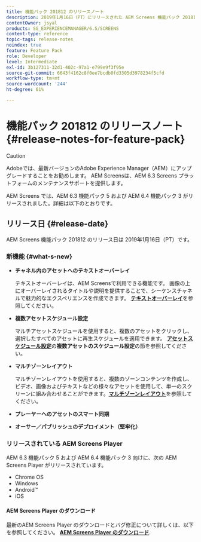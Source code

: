 ```yaml
---
title: 機能パック 201812 のリリースノート
description: 2019年1月16日（PT）にリリースされた AEM Screens 機能パック 201812 について説明します。
contentOwner: jsyal
products: SG_EXPERIENCEMANAGER/6.5/SCREENS
content-type: reference
topic-tags: release-notes
noindex: true
feature: Feature Pack
role: Developer
level: Intermediate
exl-id: 3b127311-32d1-402c-97a1-e799e9f3f95e
source-git-commit: 6643f4162c8f0ee7bcdb0fd3305d3978234f5cfd
workflow-type: tm+mt
source-wordcount: '244'
ht-degree: 61%

---
```


# 機能パック 201812 のリリースノート{#release-notes-for-feature-pack}

>[!CAUTION]
>
>Adobeでは、最新バージョンのAdobe Experience Manager（AEM）にアップグレードすることをお勧めします。 AEM Screensは、AEM 6.3 Screens プラットフォームのメンテナンスサポートを提供します。

AEM Screens では、AEM 6.3 機能パック 5 および AEM 6.4 機能パック 3 がリリースされました。詳細は以下のとおりです。

## リリース日 {#release-date}

AEM Screens 機能パック 201812 のリリース日は 2019年1月16日（PT）です。

### 新機能 {#what-s-new}

* **チャネル内のアセットへのテキストオーバーレイ**

  テキストオーバーレイは、AEM Screensで利用できる機能です。 画像の上にオーバーレイされるタイトルや説明を提供することで、シーケンスチャネルで魅力的なエクスペリエンスを作成できます。 [**テキストオーバーレイ**](text-overlay.md)&#x200B;を参照してください。

* **複数アセットスケジュール設定**

  マルチアセットスケジュールを使用すると、複数のアセットをクリックし、選択したすべてのアセットに再生スケジュールを適用できます。 **[アセットスケジュール設定](asset-level-scheduling.md)**&#x200B;の&#x200B;**複数アセットのスケジュール設定**&#x200B;の節を参照してください。

* **マルチゾーンレイアウト**

  マルチゾーンレイアウトを使用すると、複数のゾーンコンテンツを作成し、ビデオ、画像およびテキストなどの様々なアセットを使用して、単一のスクリーンに組み合わせることができます。**[マルチゾーンレイアウト](multi-zone-layout-aem-screens.md)**&#x200B;を参照してください。

* **プレーヤーへのアセットのスマート同期**
* **オーサー／パブリッシュのデプロイメント（堅牢化）**

### リリースされている AEM Screens Player

AEM 6.3 機能パック 5 および AEM 6.4 機能パック 3 向けに、次の AEM Screens Player がリリースされています。

* Chrome OS
* Windows
* Android™
* iOS

#### AEM Screens Player のダウンロード

最新のAEM Screens Player のダウンロードとバグ修正について詳しくは、以下を参照してください。 [**AEM Screens Player のダウンロード**](https://download.macromedia.com/screens/).
